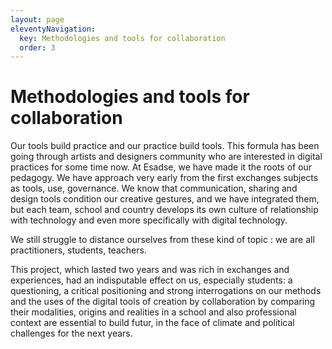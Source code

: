 ```yaml
---
layout: page
eleventyNavigation:
  key: Methodologies and tools for collaboration
  order: 3
---
```


# Methodologies and tools for collaboration

Our tools build practice and our practice build tools. This formula has been going through artists and designers community who are interested in digital practices for some time now. At Esadse, we have made it the roots of our pedagogy. We have approach very early from the first exchanges subjects as tools, use, governance. We know that communication, sharing and design tools condition our creative gestures, and we have integrated them, but each team, school and country develops its own culture of relationship with technology and even more specifically with digital technology.

We still struggle to distance ourselves from these kind of topic : we are all practitioners, students, teachers.

This project, which lasted two years and was rich in exchanges and experiences, had an indisputable effect on us, especially students: a questioning, a critical positioning and strong interrogations on our methods and the uses of the digital tools of creation by collaboration by comparing their modalities, origins and realities in a school and also professional context are essential to build futur, in the face of climate and political challenges for the next years.


